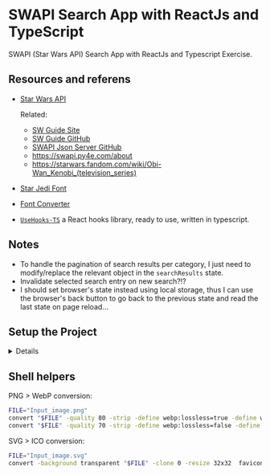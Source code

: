 # SWAPI Search App with ReactJs and TypeScript

SWAPI (Star Wars API) Search App with ReactJs and Typescript Exercise.

## Resources and referens

- [Star Wars API](https://swapi.dev/)

  Related:

  - [SW Guide Site](https://starwars-visualguide.com/)
  - [SW Guide GitHub](https://github.com/tbone849/star-wars-guide/tree/master/build/assets/img)
  - [SWAPI Json Server GitHub](https://github.com/johnlindquist/swapi-json-server/tree/master/public)
  - <https://swapi.py4e.com/about>
  - <https://starwars.fandom.com/wiki/Obi-Wan_Kenobi_(television_series)>

- [Star Jedi Font](https://www.dafont.com/star-jedi.font)

- [Font Converter](https://cloudconvert.com/ttf-converter)

- [`UseHooks-TS`](https://usehooks-ts.com/) a React hooks library, ready to use, written in typescript.

## Notes

- To handle the pagination of search results per category, I just need to modify/replace the relevant object in the `searchResults` state.
- Invalidate selected search entry on new search?!?
- I should set browser's state instead using local storage, thus I can use the browser's back button to go back to the previous state and read the last state on page reload...

## Setup the Project

<details>

### Install ReactJs and Typescript by [Vite](https://vitejs.dev/guide/why.html)

```bash
npm create vite@latest
# ✔ Project name: … exc-ts-react-star-wars
# ✔ Select a framework: › React
# ✔ Select a variant: › TypeScript
cd exc-ts-react-star-wars/
npm install
npm i react-router-dom axios dompurify @types/dompurify
npm i usehooks-ts
```

- Create start command in [`package.json`](package.json) file as follows:

  ```json
  "scripts": {
      "start": "vite --host 0.0.0.0 --port 3000",
  }
  ```

- Clean the `src/` and `public/` directories and start working on the project.

### Install other packages

```bash
npm i --save-dev tailwindcss postcss autoprefixer postcss-import
npx tailwindcss init -p
```

```bash
npm i @tailwindcss/forms @tailwindcss/typography @tailwindcss/aspect-ratio
npm i @headlessui/react
npm i @heroicons/react
npm i react-icons
```

**References:**

- <https://tailwindui.com/>
- <https://react-icons.github.io/react-icons/>
- <https://headlessui.com/>
- <https://heroicons.com/>

### Setup the Git Repository and Push to GitHub

```bash
# git config --global init.defaultBranch master
git init
git add -A
git commit -m "Initial commit"
git branch -M master
git remote add origin git@github.com:metalevel-tech/exc-ts-react-star-wars.git
git push -u origin master
```

### Automation with GitHub Actions

- [Deploy to GitHub Pages and Automate with GitHub Actions](https://github.com/metalevel-tech/exc-js-react-tic-tac-toe#deploy-to-github-pages-with-github-actions)

</details>

## Shell helpers

PNG > WebP conversion:

```bash
FILE="Input_image.png"
convert "$FILE" -quality 80 -strip -define webp:lossless=true -define webp:method=4 "${FILE%.*}_80.webp"
convert "$FILE" -quality 70 -strip -define webp:lossless=false -define webp:method=4 "${FILE%.*}_70.webp"
```

SVG > ICO conversion:

```bash
FILE="Input_image.svg"
convert -background transparent "$FILE" -clone 0 -resize 32x32  favicon.ico
```
